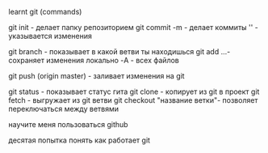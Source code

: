 learnt git (commands)


git init - делает папку репозиторием
git commit -m - делает коммиты
    '' - указывается изменения

git branch - показывает в какой ветви ты находишься
git add ...- сохраняет изменения локально
    -A - всех файлов

git push (origin master) - заливает изменения на git

git status - показывает статус гита
git clone - копирует из git в проект 
git fetch - выгружает из git ветви
git checkout "название ветки"- позволяет переключаться между ветвями


научите меня пользоваться github

десятая попытка понять как работает git

